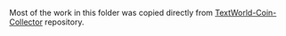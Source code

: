 Most of the work in this folder was copied directly from [TextWorld-Coin-Collector](https://github.com/xingdi-eric-yuan/TextWorld-Coin-Collector) repository.

